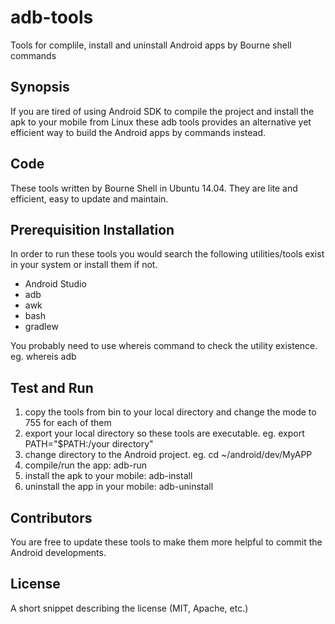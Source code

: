 # adb-tools
Tools for complile, install and uninstall Android apps by Bourne shell commands

## Synopsis

If you are tired of using Android SDK to compile the project and install the apk to your mobile from Linux these adb tools provides an alternative yet efficient way to build the Android apps by commands instead.  

## Code

These tools written by Bourne Shell in Ubuntu 14.04. They are lite and efficient, easy to update and maintain.

## Prerequisition Installation

In order to run these tools you would search the following utilities/tools exist in your system or install them if not.
* Android Studio
* adb
* awk
* bash
* gradlew

You probably need to use whereis command to check the utility existence. <br>
eg. whereis adb

## Test and Run
1. copy the tools from bin to your local directory and change the mode to 755 for each of them
2. export your local directory so these tools are executable. eg. export PATH="$PATH:/your directory"
3. change directory to the Android project. eg. cd ~/android/dev/MyAPP
4. compile/run the app: adb-run
5. install the apk to your mobile: adb-install
6. uninstall the app in your mobile: adb-uninstall

## Contributors

You are free to update these tools to make them more helpful to commit the Android developments.

## License

A short snippet describing the license (MIT, Apache, etc.)
